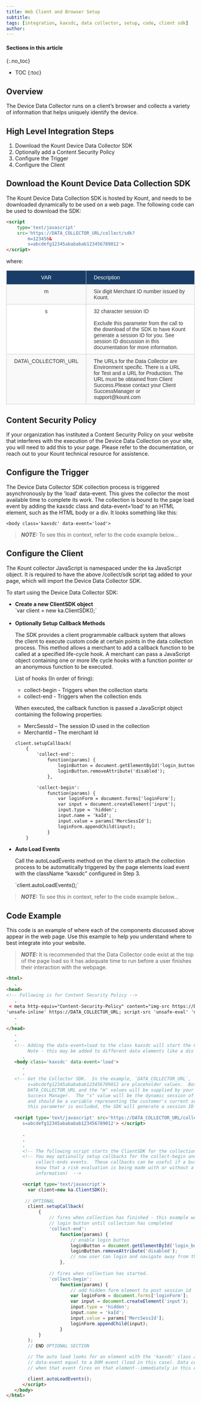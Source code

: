 ```yaml
---
title: Web Client and Browser Setup
subtitle: 
tags: [integration, kaxsdc, data collector, setup, code, client sdk]
author:
---
```


#### Sections in this article
{:.no_toc}
* TOC
{:toc}

## Overview
The Device Data Collector runs on a client’s browser and collects a variety of information that helps uniquely identify the device. 

## High Level Integration Steps

<ol class="uk-list uk-list-divider">
	<li>Download the Kount Device Data Collector SDK</li>
	<li>Optionally add a Content Security Policy</li>
	<li>Configure the Trigger</li>
	<li>Configure the Client</li>
</ol>

## Download the Kount Device Data Collection SDK
The Kount Device Data Collection SDK is hosted by Kount, and needs to be downloaded dynamically to be used on a web page.  The following code can be used to download the SDK:

```html
<script 
	type='text/javascript' 
	src='https://DATA_COLLECTOR_URL/collect/sdk?
		m=123456&
		s=abcdefg12345abababab123456789012'> 
</script>
```
where:
<style type="text/css">
.tg  {border-collapse:collapse;border-spacing:0;border-color:#ccc;}
.tg td{font-family:Arial, sans-serif;font-size:14px;padding:10px 20px;border-style:solid;border-width:1px;overflow:hidden;word-break:normal;border-color:#ccc;color:#333;background-color:#fff;}
.tg th{font-family:Arial, sans-serif;font-size:14px;font-weight:normal;padding:10px 20px;border-style:solid;border-width:1px;overflow:hidden;word-break:normal;border-color:#ccc;color:#333;background-color:#f0f0f0;}
.tg .tg-9qtj{background-color:#193d68;color:#ffffff;text-align:center;vertical-align:top}
.tg .tg-baqh{text-align:center;vertical-align:top}
.tg .tg-buh4{background-color:#f9f9f9;text-align:left;vertical-align:top;}
.tg .tg-i5ij{background-color:#193d68;color:#ffffff;text-align:left;vertical-align:top}
.tg .tg-dzk6{background-color:#f9f9f9;text-align:center;vertical-align:top}
.tg .tg-0lax{text-align:left;vertical-align:top}
</style>
<table class="tg">
  <tr>
    <th class="tg-9qtj">﻿VAR</th>
    <th class="tg-i5ij">Description</th>
  </tr>
  <tr>
    <td class="tg-dzk6">m</td>
    <td class="tg-buh4">Six digit Merchant ID number issued by Kount.</td>
  </tr>
  <tr>
    <td class="tg-baqh">s</td>
    <td class="tg-0lax">32 character session ID <br>
    <br>
    Exclude this parameter from the call to the download of the SDK to have Kount generate a session ID for you.  See session ID discussion in this documentation for more information.</td>
  </tr>
  <tr>
    <td class="tg-dzk6">DATA\_COLLECTOR\_URL</td>
    <td class="tg-buh4">The URLs for the Data Collector are Environment specific. There is a URL for Test and a URL for Production. The URL must be obtained from Client Success.Please contact your Client SuccessManager or support@kount.com</td>
  </tr>
</table>

## Content Security Policy
If your organization has instituted a Content Security Policy on your website that interferes with the execution of the Device Data Collection on your site, you will need to add this to your page.  Please refer to the documentation, or reach out to your Kount technical resource for assistence.

## Configure the Trigger
The Device Data Collector SDK collection process is triggered asynchronously by the 'load' data-event. This gives the collector the most available time to complete its work. The collection is bound to the page load event by adding the kaxsdc class and data-event=‘load’ to an HTML element, such as the HTML body or a div.  It looks something like this:

`<body class='kaxsdc' data-event='load'>`

> **_NOTE:_** To see this in context, refer to the code example below...

## Configure the Client

The Kount collector JavaScript is namespaced under the ka JavaScript object. It is required to have the above /collect/sdk script tag added to your page, which will import the Device Data Collector SDK. 

To start using the Device Data Collector SDK:
<ul>
<li><b>Create a new ClientSDK object</b></li> 
`var client = new ka.ClientSDK();`<br>
<br>
<li><b>Optionally Setup Callback Methods</b></li>
<p>The SDK provides a client programmable callback system that allows the client to execute custom code at certain points in the data collection process. This method allows a merchant to add a callback function to be called at a specified life-cycle hook. A merchant can pass a JavaScript object containing one or more life cycle hooks with a function pointer or an anonymous function to be executed.</p>
<p>List of hooks (In order of firing):</p>
<ul>
<li>collect-begin - Triggers when the collection starts</li>
<li>collect-end - Triggers when the collection ends</li>
</ul>
<p>When executed, the callback function is passed a JavaScript object containing
the following properties:</p>
<ul>
<li>MercSessId – The session ID used in the collection</li>
<li>MerchantId – The merchant Id</li>
</ul>


``` html
client.setupCallback(
    {
        'collect-end':
            function(params) {
                loginButton = document.getElementById('login_button');
                loginButton.removeAttribute('disabled');
            },

        'collect-begin':
            function(params) {
                var loginForm = document.forms['loginForm'];
                var input = document.createElement('input');
                input.type = 'hidden';
                input.name = 'kaId';
                input.value = params['MercSessId'];
                loginForm.appendChild(input);
            }
    }
```
<li><b>Auto Load Events</b></li>
<p>Call the autoLoadEvents method on the client to attach the collection process to be automatically triggered by the page elements load event with the className “kaxsdc" configured in Step 3.</p>
`client.autoLoadEvents();`
</ul>

> **_NOTE:_** To see this in context, refer to the code example below...

## Code Example

This code is an example of where each of the components discussed above appear in the web page.  Use this example to help you understand where to best integrate into your website.

> **_NOTE:_**  It is recommended that the Data Collector code exist at the top of the page load so it has adequate time to run before a user finishes their interaction with the webpage.

```html
<html>
   .
<head>
<!-- Following is for Content Security Policy --> 
   .
 < meta http-equiv="Content-Security-Policy" content="img-src https://DATA_COLLECTOR_URL; connect-src 'self' 'unsafe-eval'   
'unsafe-inline' https://DATA_COLLECTOR_URL; script-src 'unsafe-eval' 'unsafe-inline' https://DATA_COLLECTOR_URL; child-src https://DATA_COLLECTOR_URL"> 
   .
   .
</head>
   .
   .
   <!-- Adding the data-event=load to the class kaxsdc will start the Client in the autoload.  
        Note - this may be added to different data elements like a div -->
      .
   <body class='kaxsdc' data-event='load'>
      .
      .
   <!-- Get the Collector SDK.  In the example, `DATA_COLLECTOR_URL`, 'm=123456' and 
        s=abcdefg12345abababab123456789012 are placeholder values.  Both 
        DATA_COLLECTOR_URL and the "m" values will be supplied by your Kount Client 
        Success Manager.  The "s" value will be the dynamic session of your customer 
        and should be a variable representing the customer's current session ID.  If
        this parameter is excluded, the SDK will generate a session ID for you. -->
 
   <script type='text/javascript' src='https://DATA_COLLECTOR_URL/collect/sdk?m=123456&
      s=abcdefg12345abababab123456789012'> </script>

      .
      .
      .
      <!-- The following script starts the ClientSDK for the collection.  -->
      <!-- You may optionally setup callbacks for the collect-begin and the
           collect-ends events.  These callbacks can be useful if a business wants to be sure          			 that the collection has completed before asking for a risk evaluation (or to
           know that a risk evaluation is being made with or without a complete set of 
           information)  --> 

      <script type='text/javascript'>
        var client=new ka.ClientSDK();
 
       // OPTIONAL
        client.setupCallback(
            {
                // fires when collection has finished - this example would not enable the 
                // login button until collection has completed
                'collect-end':
                    function(params) {
                        // enable login button
                        loginButton = document.getElementById('login_button');
                        loginButton.removeAttribute('disabled');
                        // now user can login and navigate away from the page
                    },
                    
                // fires when collection has started. 
                'collect-begin':
                    function(params) {
                        // add hidden form element to post session id
                        var loginForm = document.forms['loginForm'];
                        var input = document.createElement('input');
                        input.type = 'hidden';
                        input.name = 'kaId';
                        input.value = params['MercSessId'];
                        loginForm.appendChild(input);
                    }
            }
        );
        // END OPTIONAL SECTION

        // The auto load looks for an element with the 'kaxsdc' class and
        // data-event equal to a DOM event (load in this case). Data collection begins
        // when that event fires on that element--immediately in this example

        client.autoLoadEvents();
      </script>
   </body>
</html>
```
